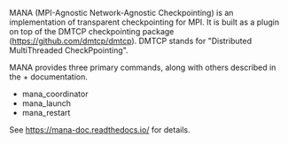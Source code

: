 MANA (MPI-Agnostic Network-Agnostic Checkpointing) is an implementation
of transparent checkpointing for MPI. It is built as a plugin on top
of the DMTCP checkpointing package (https://github.com/dmtcp/dmtcp).
DMTCP stands for "Distributed MultiThreaded CheckPpointing".

MANA provides three primary commands, along with others described in the + 
documentation.
* mana_coordinator
* mana_launch
* mana_restart

See https://mana-doc.readthedocs.io/ for details.
